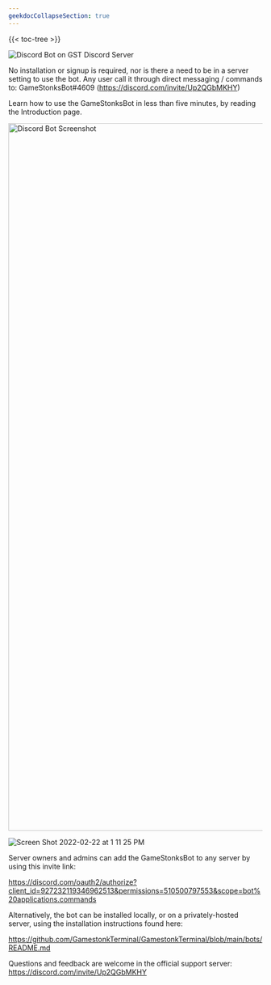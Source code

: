 ```yaml
---
geekdocCollapseSection: true
---
```


{{< toc-tree >}}

![Discord Bot on GST Discord Server](https://user-images.githubusercontent.com/85772166/153071762-9da3845d-da06-47af-a147-bea5488524a3.png)

No installation or signup is required, nor is there a need to be in a server setting to use the bot. Any user call it through direct messaging / commands to: GameStonksBot#4609 (https://discord.com/invite/Up2QGbMKHY)

Learn how to use the GameStonksBot in less than five minutes, by reading the Introduction page.

<img width="1400" alt="Discord Bot Screenshot" src="https://user-images.githubusercontent.com/85772166/155219313-9a073933-768a-4192-9f56-36e91d011f27.png">

![Screen Shot 2022-02-22 at 1 11 25 PM](https://user-images.githubusercontent.com/85772166/155220187-d6c5f908-679f-4c7d-bfa3-d411b6b94916.png)

Server owners and admins can add the GameStonksBot to any server by using this invite link:

https://discord.com/oauth2/authorize?client_id=927232119346962513&permissions=510500797553&scope=bot%20applications.commands

Alternatively, the bot can be installed locally, or on a privately-hosted server, using the installation instructions found here:

https://github.com/GamestonkTerminal/GamestonkTerminal/blob/main/bots/README.md

Questions and feedback are welcome in the official support server: https://discord.com/invite/Up2QGbMKHY
